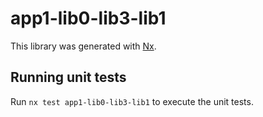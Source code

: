 # app1-lib0-lib3-lib1

This library was generated with [Nx](https://nx.dev).

## Running unit tests

Run `nx test app1-lib0-lib3-lib1` to execute the unit tests.
